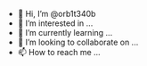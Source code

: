 - 👋 Hi, I’m @orb1t340b
- 👀 I’m interested in ...
- 🌱 I’m currently learning ...
- 💞️ I’m looking to collaborate on ...
- 📫 How to reach me ...

<!---
orb1t340b/orb1t340b is a ✨ special ✨ repository because its `README.md` (this file) appears on your GitHub profile.
You can click the Preview link to take a look at your changes.
--->

